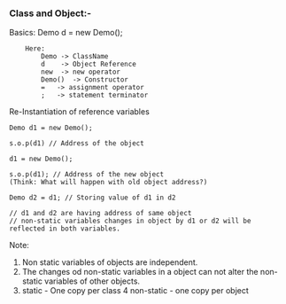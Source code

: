 
### Class and Object:-


Basics:
        Demo d = new Demo();

        Here:
            Demo -> ClassName
            d    -> Object Reference
            new  -> new operator
            Demo()  -> Constructor
            =   -> assignment operator
            ;   -> statement terminator



Re-Instantiation of reference variables

    Demo d1 = new Demo();

    s.o.p(d1) // Address of the object

    d1 = new Demo();

    s.o.p(d1); // Address of the new object
    (Think: What will happen with old object address?)

    Demo d2 = d1; // Storing value of d1 in d2

    // d1 and d2 are having address of same object
    // non-static variables changes in object by d1 or d2 will be reflected in both variables.


Note:
1. Non static variables of objects are independent.
2. The changes od non-static variables in a object can not alter the non-static variables of other objects.
3. static - One copy per class
4 non-static - one copy per object






